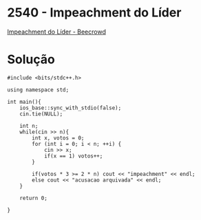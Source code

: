 # 2540 - Impeachment do Líder

[Impeachment do Líder - Beecrowd](https://judge.beecrowd.com/pt/problems/view/2540)

# Solução

```
#include <bits/stdc++.h>

using namespace std;

int main(){
    ios_base::sync_with_stdio(false);
    cin.tie(NULL);

    int n;
    while(cin >> n){
        int x, votos = 0;
        for (int i = 0; i < n; ++i) {
            cin >> x;
            if(x == 1) votos++;
        }

        if(votos * 3 >= 2 * n) cout << "impeachment" << endl;
        else cout << "acusacao arquivada" << endl;
    }

    return 0;

}
```